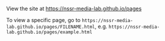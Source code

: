 View the site at <https://nssr-media-lab.github.io/pages>

To view a specific page, go to `https://nssr-media-lab.github.io/pages/FILENAME.html`, e.g. `https://nssr-media-lab.github.io/pages/example.html`
